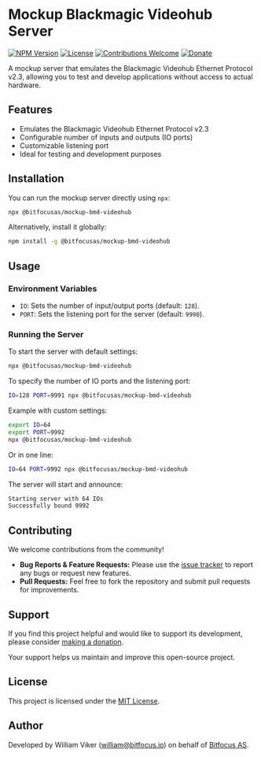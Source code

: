 # Mockup Blackmagic Videohub Server

[![NPM Version](https://img.shields.io/npm/v/@bitfocusas/mockup-bmd-videohub.svg)](https://www.npmjs.com/package/@bitfocusas/mockup-bmd-videohub)
[![License](https://img.shields.io/npm/l/@bitfocusas/mockup-bmd-videohub.svg)](LICENSE)
[![Contributions Welcome](https://img.shields.io/badge/contributions-welcome-brightgreen.svg)](CONTRIBUTING.md)
[![Donate](https://img.shields.io/badge/donate-donorbox-blue.svg)](https://donorbox.org/bitfocus-opensource)

A mockup server that emulates the Blackmagic Videohub Ethernet Protocol v2.3, allowing you to test and develop applications without access to actual hardware.

## Features

- Emulates the Blackmagic Videohub Ethernet Protocol v2.3
- Configurable number of inputs and outputs (IO ports)
- Customizable listening port
- Ideal for testing and development purposes

## Installation

You can run the mockup server directly using `npx`:

```bash
npx @bitfocusas/mockup-bmd-videohub
```

Alternatively, install it globally:

```bash
npm install -g @bitfocusas/mockup-bmd-videohub
```

## Usage

### Environment Variables

- `IO`: Sets the number of input/output ports (default: `128`).
- `PORT`: Sets the listening port for the server (default: `9990`).

### Running the Server

To start the server with default settings:

```bash
npx @bitfocusas/mockup-bmd-videohub
```

To specify the number of IO ports and the listening port:

```bash
IO=128 PORT=9991 npx @bitfocusas/mockup-bmd-videohub
```

Example with custom settings:

```bash
export IO=64
export PORT=9992
npx @bitfocusas/mockup-bmd-videohub
```

Or in one line:

```bash
IO=64 PORT=9992 npx @bitfocusas/mockup-bmd-videohub
```

The server will start and announce:

```bash
Starting server with 64 IOs
Successfully bound 9992
```

## Contributing

We welcome contributions from the community!

- **Bug Reports & Feature Requests:** Please use the [issue tracker](https://github.com/bitfocusas/mockup-bmd-videohub/issues) to report any bugs or request new features.
- **Pull Requests:** Feel free to fork the repository and submit pull requests for improvements.

## Support

If you find this project helpful and would like to support its development, please consider [making a donation](https://donorbox.org/bitfocus-opensource).

Your support helps us maintain and improve this open-source project.

## License

This project is licensed under the [MIT License](LICENSE).

## Author

Developed by William Viker (<william@bitfocus.io>) on behalf of [Bitfocus AS](https://bitfocus.io).
